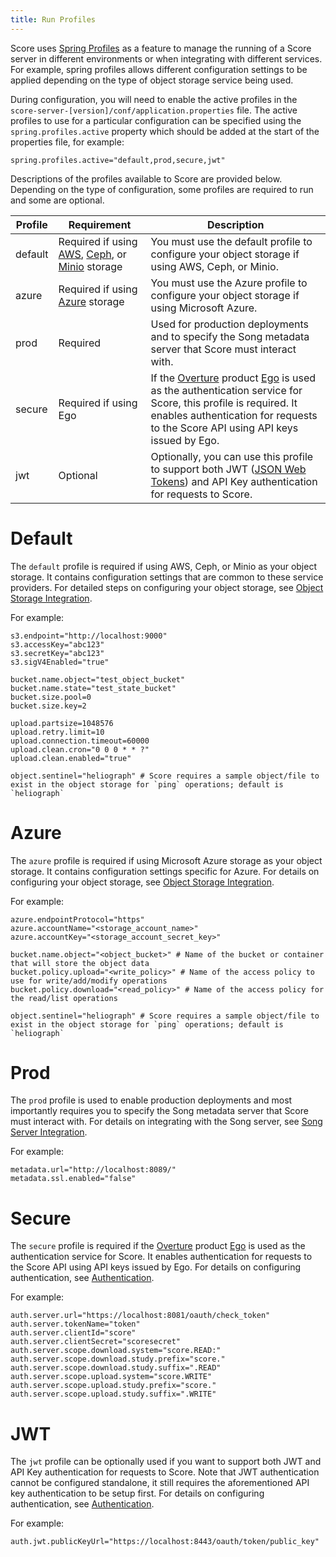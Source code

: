 ```yaml
---
title: Run Profiles
---
```


Score uses [Spring Profiles](https://docs.spring.io/spring-boot/docs/1.2.0.M1/reference/html/boot-features-profiles.html) as a feature to manage the running of a Score server in different environments or when integrating with different services.  For example, spring profiles allows different configuration settings to be applied depending on the type of object storage service being used.

During configuration, you will need to enable the active profiles in the `score-server-[version]/conf/application.properties` file.  The active profiles to use for a particular configuration can be specified using the `spring.profiles.active` property which should be added at the start of the properties file, for example:

```shell
spring.profiles.active="default,prod,secure,jwt"

```
Descriptions of the profiles available to Score are provided below.  Depending on the type of configuration, some profiles are required to run and some are optional.

| Profile | Requirement | Description |
|---------|-------------|-------------|
| default | Required if using [AWS](https://aws.amazon.com/s3/), [Ceph](https://ceph.io/), or [Minio](https://min.io/) storage | You must use the default profile to configure your object storage if using AWS, Ceph, or Minio. |
| azure | Required if using [Azure](https://azure.microsoft.com/en-ca/services/storage/) storage | You must use the Azure profile to configure your object storage if using Microsoft Azure. |
| prod | Required | Used for production deployments and to specify the Song metadata server that Score must interact with. |
| secure | Required if using Ego | If the [Overture](https://overture.bio) product [Ego](/documentation/ego) is used as the authentication service for Score, this profile is required.  It enables authentication for requests to the Score API using API keys issued by Ego. |
| jwt | Optional | Optionally, you can use this profile to support both JWT ([JSON Web Tokens](https://jwt.io/)) and API Key authentication for requests to Score. |             

# Default

The `default` profile is required if using AWS, Ceph, or Minio as your object storage.  It contains configuration settings that are common to these service providers.  For detailed steps on configuring your object storage, see [Object Storage Integration](/documentation/score/installation/configuration/object-storage).

For example:

```shell
s3.endpoint="http://localhost:9000"
s3.accessKey="abc123"
s3.secretKey="abc123"
s3.sigV4Enabled="true"

bucket.name.object="test_object_bucket"
bucket.name.state="test_state_bucket"
bucket.size.pool=0
bucket.size.key=2

upload.partsize=1048576
upload.retry.limit=10
upload.connection.timeout=60000
upload.clean.cron="0 0 0 * * ?"
upload.clean.enabled="true"

object.sentinel="heliograph" # Score requires a sample object/file to exist in the object storage for `ping` operations; default is `heliograph`
```

# Azure

The `azure` profile is required if using Microsoft Azure storage as your object storage.  It contains configuration settings specific for Azure.  For details on configuring your object storage, see [Object Storage Integration](/documentation/score/installation/configuration/object-storage).

For example:

```shell
azure.endpointProtocol="https"
azure.accountName="<storage_account_name>"
azure.accountKey="<storage_account_secret_key>"

bucket.name.object="<object_bucket>" # Name of the bucket or container that will store the object data
bucket.policy.upload="<write_policy>" # Name of the access policy to use for write/add/modify operations
bucket.policy.download="<read_policy>" # Name of the access policy for the read/list operations

object.sentinel="heliograph" # Score requires a sample object/file to exist in the object storage for `ping` operations; default is `heliograph`
```

# Prod

The `prod` profile is used to enable production deployments and most importantly requires you to specify the Song metadata server that Score must interact with.  For details on integrating with the Song server, see [Song Server Integration](/documentation/score/installation/configuration/song).

For example:

```shell
metadata.url="http://localhost:8089/"
metadata.ssl.enabled="false"
```

# Secure 

The `secure` profile is required if the [Overture](https://overture.bio) product [Ego](/documentation/ego) is used as the authentication service for Score.  It enables authentication for requests to the Score API using API keys issued by Ego.  For details on configuring authentication, see [Authentication](documentation/score/installation/authentication).

For example:

```shell
auth.server.url="https://localhost:8081/oauth/check_token"
auth.server.tokenName="token"
auth.server.clientId="score"
auth.server.clientSecret="scoresecret"
auth.server.scope.download.system="score.READ:"
auth.server.scope.download.study.prefix="score."
auth.server.scope.download.study.suffix=".READ"
auth.server.scope.upload.system="score.WRITE"
auth.server.scope.upload.study.prefix="score."
auth.server.scope.upload.study.suffix=".WRITE"
```

# JWT

The `jwt` profile can be optionally used if you want to support both JWT and API Key authentication for requests to Score.  Note that JWT authentication cannot be configured standalone, it still requires the aforementioned API key authentication to be setup first.  For details on configuring authentication, see [Authentication](documentation/score/installation/authentication).

For example:

```shell
auth.jwt.publicKeyUrl="https://localhost:8443/oauth/token/public_key"
```
